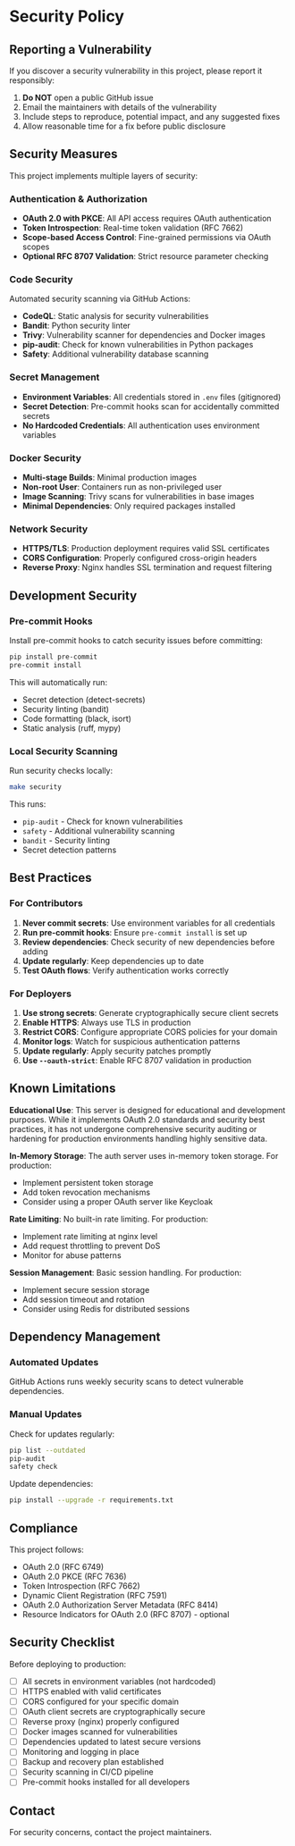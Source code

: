# Security Policy

## Reporting a Vulnerability

If you discover a security vulnerability in this project, please report it responsibly:

1. **Do NOT** open a public GitHub issue
2. Email the maintainers with details of the vulnerability
3. Include steps to reproduce, potential impact, and any suggested fixes
4. Allow reasonable time for a fix before public disclosure

## Security Measures

This project implements multiple layers of security:

### Authentication & Authorization

- **OAuth 2.0 with PKCE**: All API access requires OAuth authentication
- **Token Introspection**: Real-time token validation (RFC 7662)
- **Scope-based Access Control**: Fine-grained permissions via OAuth scopes
- **Optional RFC 8707 Validation**: Strict resource parameter checking

### Code Security

Automated security scanning via GitHub Actions:

- **CodeQL**: Static analysis for security vulnerabilities
- **Bandit**: Python security linter
- **Trivy**: Vulnerability scanner for dependencies and Docker images
- **pip-audit**: Check for known vulnerabilities in Python packages
- **Safety**: Additional vulnerability database scanning

### Secret Management

- **Environment Variables**: All credentials stored in `.env` files (gitignored)
- **Secret Detection**: Pre-commit hooks scan for accidentally committed secrets
- **No Hardcoded Credentials**: All authentication uses environment variables

### Docker Security

- **Multi-stage Builds**: Minimal production images
- **Non-root User**: Containers run as non-privileged user
- **Image Scanning**: Trivy scans for vulnerabilities in base images
- **Minimal Dependencies**: Only required packages installed

### Network Security

- **HTTPS/TLS**: Production deployment requires valid SSL certificates
- **CORS Configuration**: Properly configured cross-origin headers
- **Reverse Proxy**: Nginx handles SSL termination and request filtering

## Development Security

### Pre-commit Hooks

Install pre-commit hooks to catch security issues before committing:

```bash
pip install pre-commit
pre-commit install
```

This will automatically run:
- Secret detection (detect-secrets)
- Security linting (bandit)
- Code formatting (black, isort)
- Static analysis (ruff, mypy)

### Local Security Scanning

Run security checks locally:

```bash
make security
```

This runs:
- `pip-audit` - Check for known vulnerabilities
- `safety` - Additional vulnerability scanning
- `bandit` - Security linting
- Secret detection patterns

## Best Practices

### For Contributors

1. **Never commit secrets**: Use environment variables for all credentials
2. **Run pre-commit hooks**: Ensure `pre-commit install` is set up
3. **Review dependencies**: Check security of new dependencies before adding
4. **Update regularly**: Keep dependencies up to date
5. **Test OAuth flows**: Verify authentication works correctly

### For Deployers

1. **Use strong secrets**: Generate cryptographically secure client secrets
2. **Enable HTTPS**: Always use TLS in production
3. **Restrict CORS**: Configure appropriate CORS policies for your domain
4. **Monitor logs**: Watch for suspicious authentication patterns
5. **Update regularly**: Apply security patches promptly
6. **Use `--oauth-strict`**: Enable RFC 8707 validation in production

## Known Limitations

**Educational Use**: This server is designed for educational and development purposes. While it implements OAuth 2.0 standards and security best practices, it has not undergone comprehensive security auditing or hardening for production environments handling highly sensitive data.

**In-Memory Storage**: The auth server uses in-memory token storage. For production:
- Implement persistent token storage
- Add token revocation mechanisms
- Consider using a proper OAuth server like Keycloak

**Rate Limiting**: No built-in rate limiting. For production:
- Implement rate limiting at nginx level
- Add request throttling to prevent DoS
- Monitor for abuse patterns

**Session Management**: Basic session handling. For production:
- Implement secure session storage
- Add session timeout and rotation
- Consider using Redis for distributed sessions

## Dependency Management

### Automated Updates

GitHub Actions runs weekly security scans to detect vulnerable dependencies.

### Manual Updates

Check for updates regularly:

```bash
pip list --outdated
pip-audit
safety check
```

Update dependencies:

```bash
pip install --upgrade -r requirements.txt
```

## Compliance

This project follows:
- OAuth 2.0 (RFC 6749)
- OAuth 2.0 PKCE (RFC 7636)
- Token Introspection (RFC 7662)
- Dynamic Client Registration (RFC 7591)
- OAuth 2.0 Authorization Server Metadata (RFC 8414)
- Resource Indicators for OAuth 2.0 (RFC 8707) - optional

## Security Checklist

Before deploying to production:

- [ ] All secrets in environment variables (not hardcoded)
- [ ] HTTPS enabled with valid certificates
- [ ] CORS configured for your specific domain
- [ ] OAuth client secrets are cryptographically secure
- [ ] Reverse proxy (nginx) properly configured
- [ ] Docker images scanned for vulnerabilities
- [ ] Dependencies updated to latest secure versions
- [ ] Monitoring and logging in place
- [ ] Backup and recovery plan established
- [ ] Security scanning in CI/CD pipeline
- [ ] Pre-commit hooks installed for all developers

## Contact

For security concerns, contact the project maintainers.
